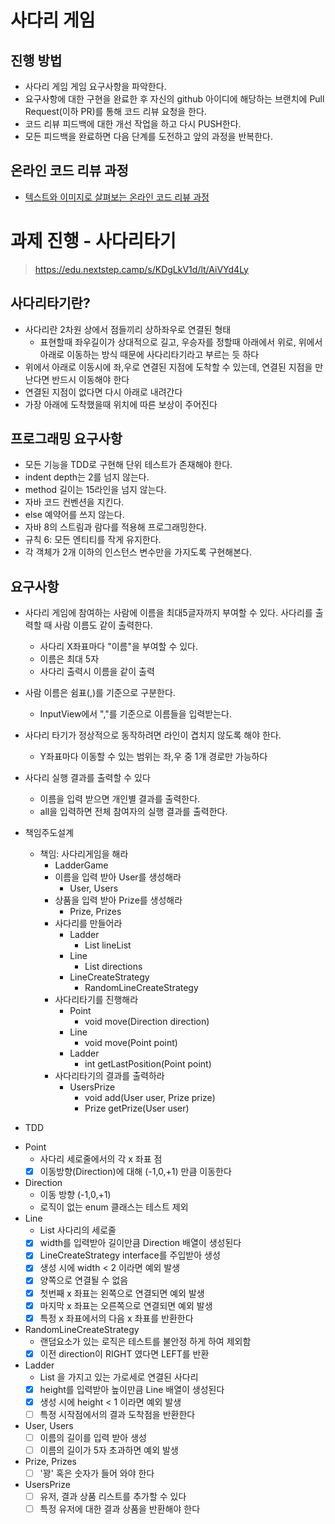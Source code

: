 # 사다리 게임
## 진행 방법
* 사다리 게임 게임 요구사항을 파악한다.
* 요구사항에 대한 구현을 완료한 후 자신의 github 아이디에 해당하는 브랜치에 Pull Request(이하 PR)를 통해 코드 리뷰 요청을 한다.
* 코드 리뷰 피드백에 대한 개선 작업을 하고 다시 PUSH한다.
* 모든 피드백을 완료하면 다음 단계를 도전하고 앞의 과정을 반복한다.

## 온라인 코드 리뷰 과정
* [텍스트와 이미지로 살펴보는 온라인 코드 리뷰 과정](https://github.com/nextstep-step/nextstep-docs/tree/master/codereview)

# 과제 진행 - 사다리타기
> https://edu.nextstep.camp/s/KDgLkV1d/lt/AiVYd4Ly

## 사다리타기란?
* 사다리란 2차원 상에서 점들끼리 상하좌우로 연결된 형태
  * 표현할때 좌우길이가 상대적으로 길고, 우승자를 정할때 아래에서 위로, 위에서 아래로 이동하는 방식 때문에 사다리타기라고 부르는 듯 하다
* 위에서 아래로 이동시에 좌,우로 연결된 지점에 도착할 수 있는데, 연결된 지점을 만난다면 반드시 이동해야 한다
* 연결된 지점이 없다면 다시 아래로 내려간다
* 가장 아래에 도착했을때 위치에 따른 보상이 주어진다

## 프로그래밍 요구사항
* 모든 기능을 TDD로 구현해 단위 테스트가 존재해야 한다.
* indent depth는 2를 넘지 않는다.
* method 길이는 15라인을 넘지 않는다.
* 자바 코드 컨벤션을 지킨다.
* else 예약어를 쓰지 않는다.
* 자바 8의 스트림과 람다를 적용해 프로그래밍한다.
* 규칙 6: 모든 엔티티를 작게 유지한다.
* 각 객체가 2개 이하의 인스턴스 변수만을 가지도록 구현해본다.

## 요구사항
* 사다리 게임에 참여하는 사람에 이름을 최대5글자까지 부여할 수 있다. 사다리를 출력할 때 사람 이름도 같이 출력한다.
  * 사다리 X좌표마다 "이름"을 부여할 수 있다.
  * 이름은 최대 5자
  * 사다리 출력시 이름을 같이 출력
* 사람 이름은 쉼표(,)를 기준으로 구분한다.
  * InputView에서 ","를 기준으로 이름들을 입력받는다.
* 사다리 타기가 정상적으로 동작하려면 라인이 겹치지 않도록 해야 한다.
  * Y좌표마다 이동할 수 있는 범위는 좌,우 중 1개 경로만 가능하다
* 사다리 실행 결과를 출력할 수 있다
  * 이름을 입력 받으면 개인별 결과를 출력한다.
  * all을 입력하면 전체 참여자의 실행 결과를 출력한다.
  
* 책임주도설계
  * 책임: 사다리게임을 해라
    * LadderGame
    * 이름을 입력 받아 User를 생성해라
      * User, Users
    * 상품을 입력 받아 Prize를 생성해라
      * Prize, Prizes
    * 사다리를 만들어라
      * Ladder
        * List<Line> lineList
      * Line
        * List<Direction> directions
      * LineCreateStrategy
        * RandomLineCreateStrategy
    * 사다리타기를 진행해라
      * Point
        * void move(Direction direction)
      * Line
        * void move(Point point)
      * Ladder
        * int getLastPosition(Point point)
    * 사다리타기의 결과를 출력하라
      * UsersPrize
        * void add(User user, Prize prize)
        * Prize getPrize(User user)
      
* TDD
- Point
    - 사다리 세로줄에서의 각 x 좌표 점
    - [X] 이동방향(Direction)에 대해 (-1,0,+1) 만큼 이동한다
- Direction
    - 이동 방향 (-1,0,+1)
    - 로직이 없는 enum 클래스는 테스트 제외
- Line
    - List<Point> 사다리의 세로줄
    - [X] width를 입력받아 길이만큼 Direction 배열이 생성된다
    - [X] LineCreateStrategy interface를 주입받아 생성
    - [X] 생성 시에 width < 2 이라면 예외 발생
    - [X] 양쪽으로 연결될 수 없음
    - [X] 첫번째 x 좌표는 왼쪽으로 연결되면 예외 발생
    - [X] 마지막 x 좌표는 오른쪽으로 연결되면 예외 발생
    - [X] 특정 x 좌표에서의 다음 x 좌표를 반환한다
- RandomLineCreateStrategy
    - 랜덤요소가 있는 로직은 테스트를 불안정 하게 하여 제외함
    - [X] 이전 direction이 RIGHT 였다면 LEFT를 반환
- Ladder
    - List<Line> 을 가지고 있는 가로세로 연결된 사다리
    - [X] height를 입력받아 높이만큼 Line 배열이 생성된다
    - [X] 생성 시에 height < 1 이라면 예외 발생
    - [ ] 특정 시작점에서의 결과 도착점을 반환한다
- User, Users
    - [ ] 이름의 길이를 입력 받아 생성
    - [ ] 이름의 길이가 5자 초과하면 예외 발생
- Prize, Prizes
    - [ ] '꽝' 혹은 숫자가 들어 와야 한다
- UsersPrize
    - [ ] 유저, 결과 상품 리스트를 추가할 수 있다
    - [ ] 특정 유저에 대한 결과 상품을 반환해야 한다
